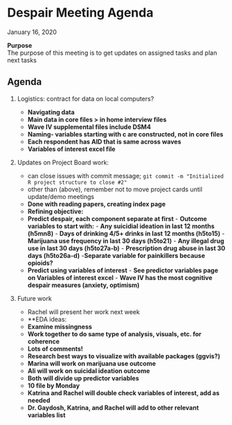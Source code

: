 # Despair Meeting Agenda

January 16, 2020

**Purpose**  
The purpose of this meeting is to get updates on assigned tasks and plan next tasks

## Agenda
1. Logistics: contract for data on local computers?
    - **Navigating data**
    - **Main data in core files > in home interview files**
    - **Wave IV supplemental files include DSM4**
    - **Naming- variables starting with c are constructed, not in core files**
    - **Each respondent has AID that is same across waves**
    - **Variables of interest excel file**
2. Updates on Project Board work:
    - can close issues with commit message; `git commit -m "Initialized R project structure to close #2"`
    - other than (above), remember not to move project cards until update/demo meetings
    - **Done with reading papers, creating index page**
    - **Refining objective:**
    - **Predict despair, each component separate at first**
            - **Outcome variables to start with:**
            - **Any suicidial ideation in last 12 months (h5mn8)**
            - **Days of drinking 4/5+ drinks in last 12 months (h5to15)**
            - **Marijuana use frequency in last 30 days (h5to21)**
            - **Any illegal drug use in last 30 days (h5to27a-b)**
            - **Prescription drug abuse in last 30 days (h5to26a-d)**
                -**Separate variable for painkillers because opioids?**
     - **Predict using variables of interest**
            - **See predictor variables page on Variables of interest excel**
            - **Wave IV has the most cognitive despair measures (anxiety, optimism)**

3. Future work
    - Rachel will present her work next week
    - **EDA ideas: 
    - **Examine missingness**
    - **Work together to do same type of analysis, visuals, etc. for coherence**
    - **Lots of comments!**
    - **Research best ways to visualize with available packages (ggvis?)**
    - **Marina will work on marijuana use outcome**
    - **Ali will work on suicidal ideation outcome**
    - **Both will divide up predictor variables**
    - **10 file by Monday**
    - **Katrina and Rachel will double check variables of interest, add as needed**
    - **Dr. Gaydosh, Katrina, and Rachel will add to other relevant variables list**
